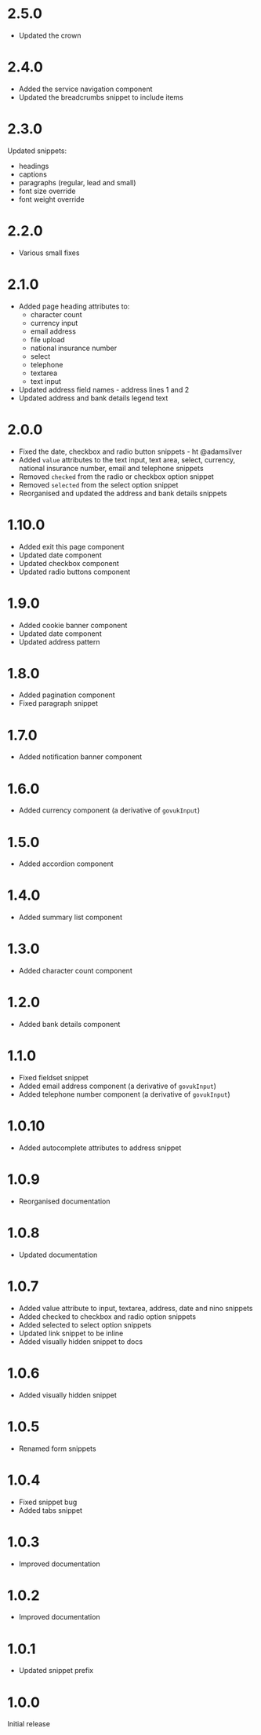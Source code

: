 # 2.5.0

- Updated the crown

# 2.4.0

- Added the service navigation component
- Updated the breadcrumbs snippet to include items

# 2.3.0

Updated snippets:
- headings
- captions
- paragraphs (regular, lead and small)
- font size override
- font weight override

# 2.2.0

- Various small fixes

# 2.1.0

- Added page heading attributes to:
  - character count
  - currency input
  - email address
  - file upload
  - national insurance number
  - select
  - telephone
  - textarea
  - text input
- Updated address field names - address lines 1 and 2
- Updated address and bank details legend text

# 2.0.0

- Fixed the date, checkbox and radio button snippets - ht @adamsilver
- Added `value` attributes to the text input, text area, select, currency, national insurance number, email and telephone snippets
- Removed `checked` from the radio or checkbox option snippet
- Removed `selected` from the select option snippet
- Reorganised and updated the address and bank details snippets

# 1.10.0

- Added exit this page component
- Updated date component
- Updated checkbox component
- Updated radio buttons component

# 1.9.0

- Added cookie banner component
- Updated date component
- Updated address pattern

# 1.8.0

- Added pagination component
- Fixed paragraph snippet

# 1.7.0

- Added notification banner component

# 1.6.0

- Added currency component (a derivative of `govukInput`)

# 1.5.0

- Added accordion component

# 1.4.0

- Added summary list component

# 1.3.0

- Added character count component

# 1.2.0

- Added bank details component

# 1.1.0

- Fixed fieldset snippet
- Added email address component (a derivative of `govukInput`)
- Added telephone number component (a derivative of `govukInput`)

# 1.0.10

- Added autocomplete attributes to address snippet

# 1.0.9

- Reorganised documentation

# 1.0.8

- Updated documentation

# 1.0.7

- Added value attribute to input, textarea, address, date and nino snippets
- Added checked to checkbox and radio option snippets
- Added selected to select option snippets
- Updated link snippet to be inline
- Added visually hidden snippet to docs

# 1.0.6

- Added visually hidden snippet

# 1.0.5

- Renamed form snippets

# 1.0.4

- Fixed snippet bug
- Added tabs snippet

# 1.0.3

- Improved documentation

# 1.0.2

- Improved documentation

# 1.0.1

- Updated snippet prefix

# 1.0.0

Initial release

